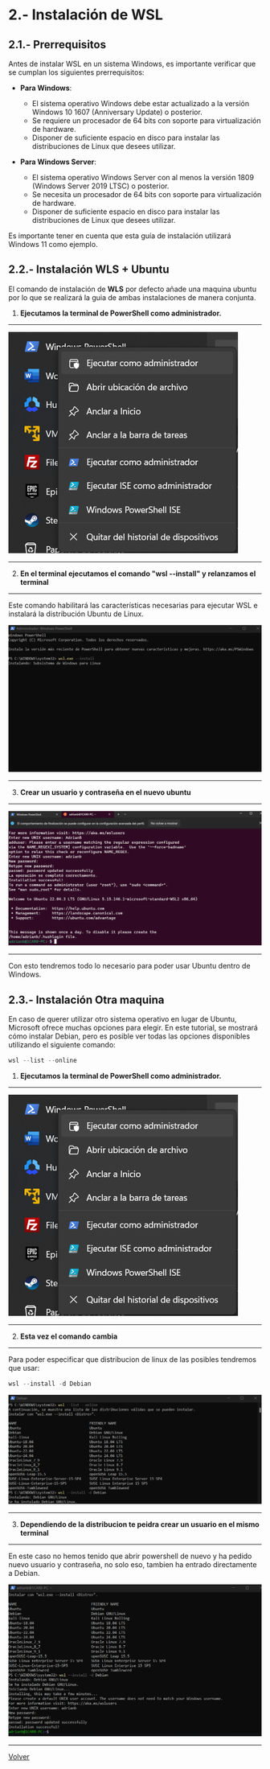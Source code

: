# 2.- Instalación de WSL
## 2.1.- Prerrequisitos

Antes de instalar WSL en un sistema Windows, es importante verificar que se cumplan los siguientes prerrequisitos:

- **Para Windows**:
  - El sistema operativo Windows debe estar actualizado a la versión Windows 10 1607 (Anniversary Update) o posterior.
  - Se requiere un procesador de 64 bits con soporte para virtualización de hardware.
  - Disponer de suficiente espacio en disco para instalar las distribuciones de Linux que desees utilizar.

- **Para Windows Server**:
  - El sistema operativo Windows Server con al menos la versión 1809 (Windows Server 2019 LTSC) o posterior.
  - Se necesita un procesador de 64 bits con soporte para virtualización de hardware.
  - Disponer de suficiente espacio en disco para instalar las distribuciones de Linux que desees utilizar.

Es importante tener en cuenta que esta guía de instalación utilizará Windows 11 como ejemplo.

## 2.2.- Instalación WLS + Ubuntu
El comando de instalación de **WLS** por defecto añade una maquina ubuntu por lo que se realizará la guia de ambas instalaciones de manera conjunta.
1. **Ejecutamos la terminal de PowerShell como administrador.**
---
   ![Captura2](/Imagenes/Captura1.png)

---
2. **En el terminal ejecutamos el comando "wsl --install" y relanzamos el terminal**
---
Este comando habilitará las características necesarias para ejecutar WSL e instalará la distribución Ubuntu de Linux.

   ![Captura1](/Imagenes/Captura2.png)

---
3. **Crear un usuario y contraseña en el nuevo ubuntu**
---


   ![Captura1](/Imagenes/Captura3.png)

   ---
Con esto tendremos todo lo necesario para poder usar Ubuntu dentro de Windows.

## 2.3.- Instalación Otra maquina 
En caso de querer utilizar otro sistema operativo en lugar de Ubuntu, Microsoft ofrece muchas opciones para elegir. En este tutorial, se mostrará cómo instalar Debian, pero es posible ver todas las opciones disponibles utilizando el siguiente comando:

```powershell
wsl --list --online
```
1. **Ejecutamos la terminal de PowerShell como administrador.**
---
   ![Captura2](/Imagenes/Captura1.png)

---

2. **Esta vez el comando cambia**
---
Para poder especificar que distribucion de linux de las posibles tendremos que usar:
```powershell
wsl --install -d Debian
```

   ![Captura1](/Imagenes/Captura4.png)

---

3. **Dependiendo de la distribucion te peidra crear un usuario en el mismo terminal**
---
En este caso no hemos tenido que abrir powershell de nuevo y ha pedido nuevo usuario y contraseña, no solo eso, tambien ha entrado directamente a Debian.


   ![Captura1](/Imagenes/Captura5.png)

---

[Volver](/README.md)
